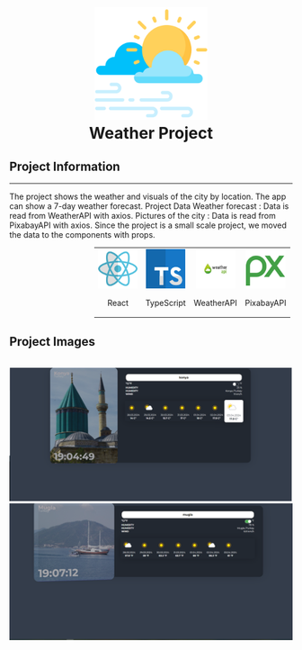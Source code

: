 <h1 align ="center">
  <br>
  <img src=".markdown/images/weather.png" alt="Markdownify" width="200">
  <br>
 Weather Project
  <br>
</h1>

## Project Information
---
The project shows the weather and visuals of the city by location. The app can show a 7-day weather forecast.
Project Data 
Weather forecast : Data is read from WeatherAPI with axios.
Pictures of the city : Data is read from PixabayAPI with axios.
Since the project is a small scale project, we moved the data to the components with props.

<div style="text-align: center; margin-left: 30%">
  <table style="border: none">
    <tr>
      <td style="border: none;" align="center"><img src=".markdown/images/react.png" width="70" height="70" /><br /><p>React</p></a></td>
      <td style="border: none;" align="center"><img src=".markdown/images/typescript.png" width="70" height="70" /><br /><p>TypeScript</p></a></td>
      <td style="border: none;" align="center"><img src=".markdown/images/weatherapi.png" width="70" height="70" /><br /><p>WeatherAPI</p></td>
      <td style="border: none;" align="center"><img src=".markdown/images/pixabay.png" width="70" height="70" /><br /><p>PixabayAPI</p></td>
    </tr>
  </table>
</div>



## Project Images
 <br>
  <img src=".markdown/images/weather1.png" alt="Markdownify" width="800">
  <br>
  <img src=".markdown/images/weather2.png" alt="Markdownify" width="800">


